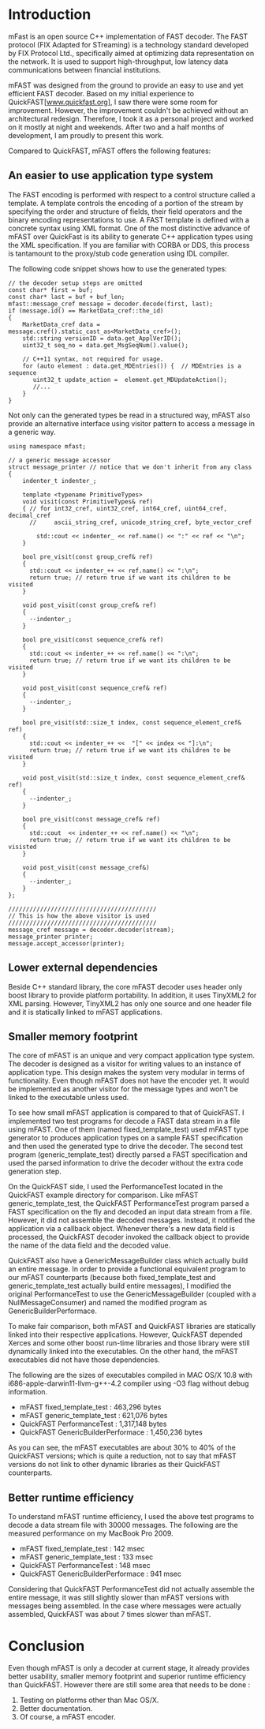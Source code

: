 Introduction
============

mFast is an open source C++ implementation of FAST decoder. The FAST protocol (FIX Adapted for STreaming) is a technology standard developed
by FIX Protocol Ltd., specifically aimed at optimizing data representation on the network. It is used to support high-throughput, low latency
data communications between financial institutions.

mFAST was designed from the ground to provide an easy to use and yet efficient FAST decoder. Based on my initial experience to
QuickFAST[www.quickfast.org], I saw there were some room for improvement. However,  the
improvement couldn't be achieved without an architectural redesign. Therefore, I took it as a personal project and
worked on it mostly at night and weekends. After two and a half months of development, I am proudly to present this work.

Compared to QuickFAST, mFAST offers the following features:

An easier to use application type system
-----------------------------------------
The FAST encoding is performed with respect to a control structure called a template. A template
controls the encoding of a portion of the stream by specifying the order and structure of fields, their field operators and
the binary encoding representations to use. A FAST template is defined with a concrete syntax using XML format. One of the
most distinctive advance of mFAST over QuickFast is its ability to generate C++ application types using the XML specification.
If you are familiar with CORBA or DDS, this process is tantamount to the proxy/stub code generation using IDL compiler.

The following code snippet shows how to use the generated types:

    // the decoder setup steps are omitted
    const char* first = buf;
    const char* last = buf + buf_len;
    mfast::message_cref message = decoder.decode(first, last);
    if (message.id() == MarketData_cref::the_id)
    {
        MarketData_cref data = message.cref().static_cast_as<MarketData_cref>();
        std::string versionID = data.get_ApplVerID();
        uint32_t seq_no = data.get_MsgSeqNum().value();

        // C++11 syntax, not required for usage.
        for (auto element : data.get_MDEntries()) {  // MDEntries is a sequence
           uint32_t update_action =  element.get_MDUpdateAction();
           //...
        }
    }

Not only can the generated types  be read in a structured way, mFAST also provide an alternative interface using visitor pattern
to access a message in a generic way.

    using namespace mfast;

    // a generic message accessor
    struct message_printer // notice that we don't inherit from any class
    {
        indenter_t indenter_;

        template <typename PrimitiveTypes>
        void visit(const PrimitiveTypes& ref)
        { // for int32_cref, uint32_cref, int64_cref, uint64_cref, decimal_cref
          //     ascii_string_cref, unicode_string_cref, byte_vector_cref

            std::cout << indenter_ << ref.name() << ":" << ref << "\n";
        }

        bool pre_visit(const group_cref& ref)
        {
          std::cout << indenter_++ << ref.name() << ":\n";
          return true; // return true if we want its children to be visited
        }

        void post_visit(const group_cref& ref)
        {
          --indenter_;
        }

        bool pre_visit(const sequence_cref& ref)
        {
          std::cout << indenter_++ << ref.name() << ":\n";
          return true; // return true if we want its children to be visited
        }

        void post_visit(const sequence_cref& ref)
        {
          --indenter_;
        }

        bool pre_visit(std::size_t index, const sequence_element_cref& ref)
        {
          std::cout << indenter_++ <<  "[" << index << "]:\n";
          return true; // return true if we want its children to be visited
        }

        void post_visit(std::size_t index, const sequence_element_cref& ref)
        {
          --indenter_;
        }

        bool pre_visit(const message_cref& ref)
        {
          std::cout  << indenter_++ << ref.name() << "\n";
          return true; // return true if we want its children to be visisted
        }

        void post_visit(const message_cref&)
        {
          --indenter_;
        }
    };

    //////////////////////////////////////////
    // This is how the above visitor is used
    //////////////////////////////////////////
    message_cref message = decoder.decoder(stream);
    message_printer printer;
    message.accept_accessor(printer);

Lower external dependencies
---------------------------------------
Beside C++ standard library, the core mFAST decoder uses header only boost library to provide platform
portability. In addition, it uses TinyXML2 for XML parsing. However, TinyXML2 has only one source and one header file and it is
statically linked to mFAST applications.

Smaller memory footprint
-----------------------------------
The core of mFAST is an unique and very compact application type system. The decoder is designed as a visitor for writing values
to an instance of application type. This design makes the system very modular in terms of functionality. Even though mFAST does
not have the encoder yet. It would be implemented as another visitor for the message types and won't be linked to the executable unless
used.

To see how small mFAST application is compared to that of QuickFAST. I implemented two test programs for decode a FAST data stream
in a file using mFAST. One of them
(named fixed_template_test) used  mFAST type generator to produces application types on a sample FAST specification and then used
the generated type to drive the decoder. The second test program (generic_template_test) directly parsed a FAST specification and
used the parsed information to drive the decoder without the extra code generation step.

On the QuickFAST side, I used the PerformanceTest located in the QuickFAST example directory for comparison.
Like mFAST generic_template_test, the QuickFAST PerformanceTest program parsed a FAST specification on the fly and decoded an input data
stream from a file. However, it did not assemble the decoded messages. Instead, it notified the application via a callback object. Whenever
there's a new data field is processed, the QuickFAST decoder invoked the callback object to provide the name of the data field and the decoded value.

QuickFAST also have a GenericMessageBuilder class which actually build an entire message. In order to provide a functional equivalent program
to our mFAST counterparts (because both fixed_template_test and generic_template_test actually build entire messages), I modified the original PerformanceTest
to use the GenericMessageBuilder (coupled  with a NullMessageConsumer) and named the modified program as GenericBuilderPerformace.

To make fair comparison, both mFAST and QuickFAST libraries are statically linked into their respective applications. However,
QuickFAST depended Xerces and some other boost run-time libraries and those library were still dynamically linked into the executables.
On the other hand, the mFAST executables did not have those dependencies.

The following  are the sizes of executables compiled in MAC OS/X 10.8 with i686-apple-darwin11-llvm-g++-4.2 compiler using -O3 flag without debug information.

* mFAST fixed_template_test : 463,296 bytes
* mFAST generic_template_test : 621,076 bytes
* QuickFAST PerformanceTest : 1,317,148 bytes
* QuickFAST GenericBuilderPerformace : 1,450,236 bytes

As you can see, the mFAST executables are about 30% to 40% of the QuickFAST versions; which is quite a reduction, not to say that mFAST versions do not link to other
dynamic libraries as their QuickFAST counterparts.

Better runtime efficiency
----------------------------
To understand mFAST runtime efficiency, I used the above test programs to decode a data stream file with 30000 messages.
The following are the measured performance on my MacBook Pro 2009.

* mFAST fixed_template_test : 142 msec
* mFAST generic_template_test : 133 msec
* QuickFAST PerformanceTest : 148 msec
* QuickFAST GenericBuilderPerformace : 941 msec

Considering that QuickFAST PerformanceTest did not actually assemble the entire message,
it was still slightly slower than mFAST versions with messages being assembled.
In the case where messages were actually assembled, QuickFAST was about 7 times slower
than mFAST.


Conclusion
=============
Even though mFAST is only a decoder at current stage, it already provides better usability, smaller
memory footprint and superior runtime efficiency than QuickFAST. However there are still some
area that needs to be done :

1. Testing on platforms other than Mac OS/X.
2. Better documentation.
3. Of course, a mFAST encoder.

